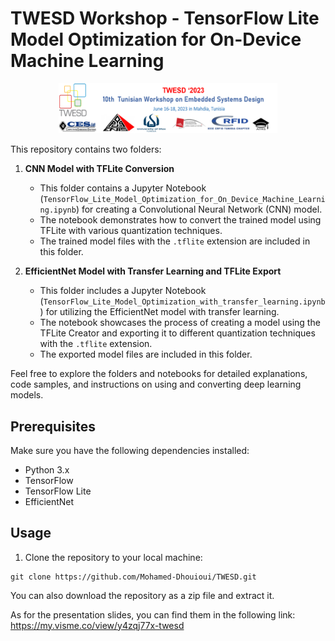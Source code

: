 # TWESD Workshop - TensorFlow Lite Model Optimization for On-Device Machine Learning
<p align="center">
  <img src="TWESD.png" width="350" title="hover text">
</p>

This repository contains two folders: 

1. **CNN Model with TFLite Conversion**
   - This folder contains a Jupyter Notebook (`TensorFlow_Lite_Model_Optimization_for_On_Device_Machine_Learning.ipynb`) for creating a Convolutional Neural Network (CNN) model.
   - The notebook demonstrates how to convert the trained model using TFLite with various quantization techniques.
   - The trained model files with the `.tflite` extension are included in this folder.

2. **EfficientNet Model with Transfer Learning and TFLite Export**
   - This folder includes a Jupyter Notebook (`TensorFlow_Lite_Model_Optimization_with_transfer_learning.ipynb`) for utilizing the EfficientNet model with transfer learning.
   - The notebook showcases the process of creating a model using the TFLite Creator and exporting it to different quantization techniques with the `.tflite` extension.
   - The exported model files are included in this folder.

Feel free to explore the folders and notebooks for detailed explanations, code samples, and instructions on using and converting deep learning models.

## Prerequisites

Make sure you have the following dependencies installed:

- Python 3.x
- TensorFlow
- TensorFlow Lite
- EfficientNet

## Usage

1. Clone the repository to your local machine:

```shell
git clone https://github.com/Mohamed-Dhouioui/TWESD.git
```
You can also download the repository as a zip file and extract it.

As for the presentation slides, you can find them in the following link:
https://my.visme.co/view/y4zqj77x-twesd
